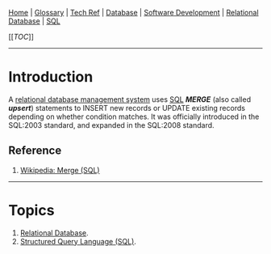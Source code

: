 [Home](/Slalom-LLC/Slalom-Consulting) | [Glossary](/Glossary) | [Tech Ref](/Tech-Ref) | [Database](/Tech-Ref/Software-Development/Database) | [Software Development](/Tech-Ref/Software-Development) | [Relational Database](/Tech-Ref/Software-Development/Database/Relational-Database) | [SQL](/Tech-Ref/Software-Development/Database/Relational-Database/SQL-\(Structured-Query-Language\))

[[_TOC_]]

---
# Introduction
A [relational database management system](/Tech-Ref/Software-Development/Database/Relational-Database/RDBMS-\(Relational-Database-Management-System\)) uses [SQL](/Tech-Ref/Software-Development/Database/Relational-Database/SQL-\(Structured-Query-Language\)) ***MERGE*** (also called ***upsert***) statements to INSERT new records or UPDATE existing records depending on whether condition matches. It was officially introduced in the SQL:2003 standard, and expanded in the SQL:2008 standard.

## Reference
1. [Wikipedia: Merge (SQL)](https://en.wikipedia.org/wiki/Merge_(SQL))

---
# Topics
1. [Relational Database](/Tech-Ref/Software-Development/Database/Relational-Database).
1. [Structured Query Language (SQL)](/Tech-Ref/Software-Development/Database/Relational-Database/SQL-\(Structured-Query-Language\)).
